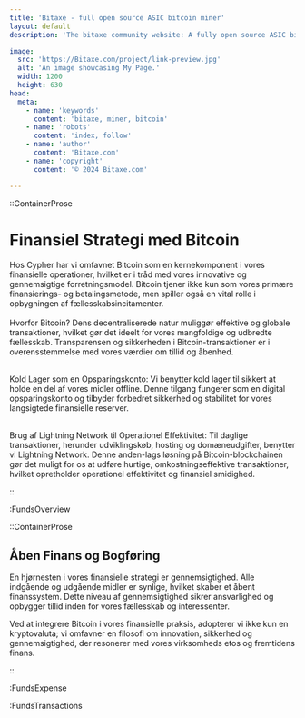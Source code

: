 ```yaml
---
title: 'Bitaxe - full open source ASIC bitcoin miner'
layout: default
description: 'The bitaxe community website: A fully open source ASIC bitcoin miner'

image:
  src: 'https://Bitaxe.com/project/link-preview.jpg'
  alt: 'An image showcasing My Page.'
  width: 1200
  height: 630
head:
  meta:
    - name: 'keywords'
      content: 'bitaxe, miner, bitcoin'
    - name: 'robots'
      content: 'index, follow'
    - name: 'author'
      content: 'Bitaxe.com'
    - name: 'copyright'
      content: '© 2024 Bitaxe.com'

---
```



::ContainerProse
# Finansiel Strategi med Bitcoin

Hos Cypher har vi omfavnet Bitcoin som en kernekomponent i vores finansielle operationer, hvilket er i tråd med vores innovative og gennemsigtige forretningsmodel. Bitcoin tjener ikke kun som vores primære finansierings- og betalingsmetode, men spiller også en vital rolle i opbygningen af fællesskabsincitamenter.
<br><br>
Hvorfor Bitcoin? Dens decentraliserede natur muliggør effektive og globale transaktioner, hvilket gør det ideelt for vores mangfoldige og udbredte fællesskab. Transparensen og sikkerheden i Bitcoin-transaktioner er i overensstemmelse med vores værdier om tillid og åbenhed.
<br><br>

Kold Lager som en Opsparingskonto: Vi benytter kold lager til sikkert at holde en del af vores midler offline. Denne tilgang fungerer som en digital opsparingskonto og tilbyder forbedret sikkerhed og stabilitet for vores langsigtede finansielle reserver.
<br><br>

Brug af Lightning Network til Operationel Effektivitet: Til daglige transaktioner, herunder udviklingskøb, hosting og domæneudgifter, benytter vi Lightning Network. Denne anden-lags løsning på Bitcoin-blockchainen gør det muligt for os at udføre hurtige, omkostningseffektive transaktioner, hvilket opretholder operationel effektivitet og finansiel smidighed.


::

:FundsOverview

::ContainerProse
## Åben Finans og Bogføring

En hjørnesten i vores finansielle strategi er gennemsigtighed. Alle indgående og udgående midler er synlige, hvilket skaber et åbent finanssystem. Dette niveau af gennemsigtighed sikrer ansvarlighed og opbygger tillid inden for vores fællesskab og interessenter.

Ved at integrere Bitcoin i vores finansielle praksis, adopterer vi ikke kun en kryptovaluta; vi omfavner en filosofi om innovation, sikkerhed og gennemsigtighed, der resonerer med vores virksomheds etos og fremtidens finans.

::

:FundsExpense

:FundsTransactions